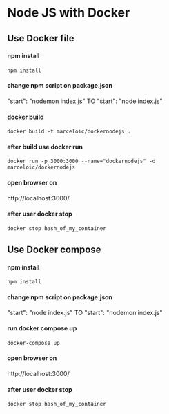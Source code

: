 # Node JS with Docker

## Use Docker file

#### npm install

```npm install```

#### change npm script on package.json
"start": "nodemon index.js" TO "start": "node index.js"

#### docker build

```docker build -t marceloic/dockernodejs .```

#### after build use docker run

```docker run -p 3000:3000 --name="dockernodejs" -d marceloic/dockernodejs```

#### open browser on 
http://localhost:3000/

#### after user docker stop

```docker stop hash_of_my_container```

## Use Docker compose

#### npm install

```npm install```

#### change npm script on package.json
"start": "node index.js" TO "start": "nodemon index.js"

#### run docker compose up

```docker-compose up```

#### open browser on 
http://localhost:3000/

#### after user docker stop

```docker stop hash_of_my_container```
